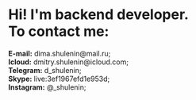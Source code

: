 <h1>
Hi! I'm backend developer.</br>
To contact me:</br>
</h1>
<b> E-mail:</b> dima.shulenin@mail.ru;</br>
<b> Icloud:</b> dmitry.shulenin@icloud.com;</br>
<b> Telegram:</b> d_shulenin;</br>
<b> Skype:</b> live:3ef1967efd1e953d;</br>
<b> Instagram:</b> @_shulenin;
